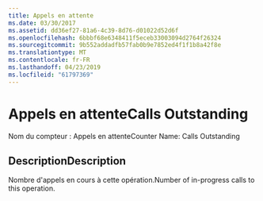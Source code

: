 ```yaml
---
title: Appels en attente
ms.date: 03/30/2017
ms.assetid: dd36ef27-81a6-4c39-8d76-d01022d52d6f
ms.openlocfilehash: 6bbbf68e6348411f5eceb33003094d2764f26324
ms.sourcegitcommit: 9b552addadfb57fab0b9e7852ed4f1f1b8a42f8e
ms.translationtype: MT
ms.contentlocale: fr-FR
ms.lasthandoff: 04/23/2019
ms.locfileid: "61797369"
---
```

# <a name="calls-outstanding"></a><span data-ttu-id="d4b63-102">Appels en attente</span><span class="sxs-lookup"><span data-stu-id="d4b63-102">Calls Outstanding</span></span>
<span data-ttu-id="d4b63-103">Nom du compteur :  Appels en attente</span><span class="sxs-lookup"><span data-stu-id="d4b63-103">Counter Name:  Calls Outstanding</span></span>  
  
## <a name="description"></a><span data-ttu-id="d4b63-104">Description</span><span class="sxs-lookup"><span data-stu-id="d4b63-104">Description</span></span>  
 <span data-ttu-id="d4b63-105">Nombre d'appels en cours à cette opération.</span><span class="sxs-lookup"><span data-stu-id="d4b63-105">Number of in-progress calls to this operation.</span></span>
